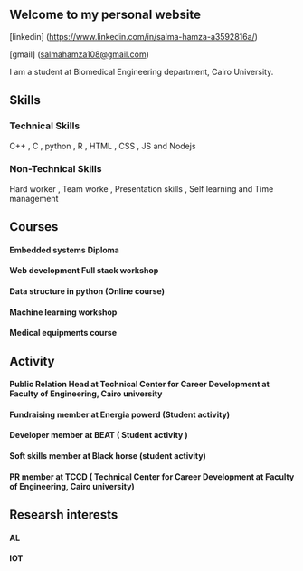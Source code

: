 ## Welcome to my personal website 

[linkedin] (https://www.linkedin.com/in/salma-hamza-a3592816a/)  

[gmail] (salmahamza108@gmail.com) 

I am a student at Biomedical Engineering department, Cairo University.

## Skills
### Technical Skills
C++ , C , python , R , HTML , CSS , JS and Nodejs

### Non-Technical Skills
Hard worker , Team worke , Presentation skills , Self learning and Time management  

## Courses
#### Embedded systems Diploma
#### Web development Full stack workshop 
#### Data structure in python (Online course)
#### Machine learning workshop 
#### Medical equipments course

## Activity 
#### Public Relation Head at Technical Center for Career Development at Faculty of Engineering, Cairo university
####  Fundraising member at Energia powerd (Student activity)
####  Developer member at BEAT ( Student activity )
####  Soft skills member at Black horse (student activity)
#### PR member at TCCD ( Technical Center for Career Development at Faculty of Engineering, Cairo university)

## Researsh interests
#### AL 
#### IOT
